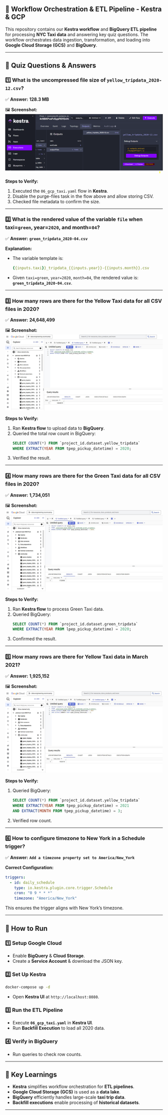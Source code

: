 ## 🚀 **Workflow Orchestration & ETL Pipeline - Kestra & GCP**
This repository contains our **Kestra workflow** and **BigQuery ETL pipeline** for processing **NYC Taxi data** and answering key quiz questions. The workflow orchestrates data ingestion, transformation, and loading into **Google Cloud Storage (GCS)** and **BigQuery**.

---

## 📌 **Quiz Questions & Answers**

### **1️⃣ What is the uncompressed file size of `yellow_tripdata_2020-12.csv`?**
✅ **Answer:** **128.3 MB**

🖼 **Screenshot:**
![Yellow Taxi December 2020 File Size](screenshots\question1.PNG)

**Steps to Verify:**
1. Executed the `06_gcp_taxi.yaml` flow in **Kestra**.
2. Disable the purge-files task in the flow above and allow storing CSV.
3. Checked file metadata to confirm the size.

---

### **2️⃣ What is the rendered value of the variable `file` when taxi=`green`, year=`2020`, and month=`04`?**
✅ **Answer:** **`green_tripdata_2020-04.csv`**

**Explanation:**
- The variable template is:  
  ```yaml
  {{inputs.taxi}}_tripdata_{{inputs.year}}-{{inputs.month}}.csv
  ```
- Given `taxi=green`, `year=2020`, `month=04`, the rendered value is:  
  **`green_tripdata_2020-04.csv`**.

---

### **3️⃣ How many rows are there for the Yellow Taxi data for all CSV files in 2020?**
✅ **Answer:** **24,648,499**

🖼 **Screenshot:**
![Yellow Taxi 2020 Row Count](screenshots\question3.JPG)

**Steps to Verify:**
1. Ran **Kestra flow** to upload data to **BigQuery**.
2. Queried the total row count in BigQuery:
   ```sql
   SELECT COUNT(*) FROM `project_id.dataset.yellow_tripdata`
   WHERE EXTRACT(YEAR FROM tpep_pickup_datetime) = 2020;
   ```
3. Verified the result.

---

### **4️⃣ How many rows are there for the Green Taxi data for all CSV files in 2020?**
✅ **Answer:** **1,734,051**

🖼 **Screenshot:**
![Green Taxi 2020 Row Count](screenshots\question4.JPG)

**Steps to Verify:**
1. Ran **Kestra flow** to process Green Taxi data.
2. Queried BigQuery:
   ```sql
   SELECT COUNT(*) FROM `project_id.dataset.green_tripdata`
   WHERE EXTRACT(YEAR FROM lpep_pickup_datetime) = 2020;
   ```
3. Confirmed the result.

---

### **5️⃣ How many rows are there for Yellow Taxi data in March 2021?**
✅ **Answer:** **1,925,152**

🖼 **Screenshot:**
![Yellow Taxi March 2021 Row Count](screenshots\question5.JPG)

**Steps to Verify:**
1. Queried BigQuery:
   ```sql
   SELECT COUNT(*) FROM `project_id.dataset.yellow_tripdata`
   WHERE EXTRACT(YEAR FROM tpep_pickup_datetime) = 2021
   AND EXTRACT(MONTH FROM tpep_pickup_datetime) = 3;
   ```
2. Verified row count.

---

### **6️⃣ How to configure timezone to New York in a Schedule trigger?**
✅ **Answer:** **`Add a timezone property set to America/New_York`**

**Correct Configuration:**
```yaml
triggers:
  - id: daily_schedule
    type: io.kestra.plugin.core.trigger.Schedule
    cron: "0 9 * * *"
    timezone: "America/New_York"
```
This ensures the trigger aligns with New York’s timezone.

---

## 🚀 **How to Run**
### **1️⃣ Setup Google Cloud**
- Enable **BigQuery** & **Cloud Storage**.
- Create a **Service Account** & download the JSON key.

### **2️⃣ Set Up Kestra**
```sh
docker-compose up -d
```
- Open **Kestra UI** at `http://localhost:8080`.

### **3️⃣ Run the ETL Pipeline**
- Execute **`06_gcp_taxi.yaml`** in **Kestra UI**.
- Run **Backfill Execution** to load all 2020 data.

### **4️⃣ Verify in BigQuery**
- Run queries to check row counts.

---

## 📌 **Key Learnings**
- **Kestra** simplifies workflow orchestration for **ETL pipelines**.
- **Google Cloud Storage (GCS)** is used as a **data lake**.
- **BigQuery** efficiently handles large-scale **taxi trip data**.
- **Backfill executions** enable processing of **historical datasets**.

---

